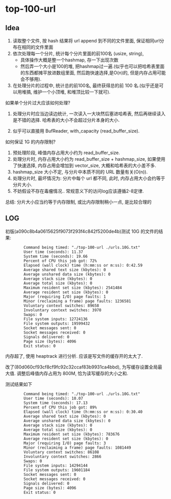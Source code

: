 # top-100-url

## Idea

1. 读取整个文件, 按 hash 结果将 url append 到不同的文件里面, 保证相同url分布在相同的文件里面
2. 依次处理每一个分片, 统计每个分片里面的前100名 (usize, string), 
    - 具体操作大概是整一个hashmap, 存一下出现次数
    - 然后弄一个大小是100的堆, 把hashmap过一遍.(似乎也可以把哈希表里面的东西都摊平放进数组里面, 然后跑快速选择,是O(n)的, 但是内存占用可能会不够用). 
3. 在处理分片的过程中, 统计总的前100名, 最终获得总的前 100 名.(似乎还是可以用堆搞, 维护一个小顶堆, 和堆顶比较一下就可). 

如果单个分片过大应该如何处理?

1. 处理分片时应当边读边统计, 一次读入一大块然后塞进哈希表, 然后再继续读入是不错的选择. 哈希表的大小不会超过分片本身的大小.

2. 似乎可以直接用 BufReader, with_capacity (read_buffer_size).

如何保证 1G 的内存限制?

1. 预处理阶段, 峰值内存占用大小约为 read_buffer_size.
2. 处理分片时, 内存占用大小约为 read_buffer_size + hashmap_size, 如果使用了快速选择, 内存占用会增加到 vector_size, 大概和哈希表的大小差不多.
3. hashmap_size 大小不定, 与分片中本质不同的 URL 数量有关(O(n)).
4. 处理分片时, 最坏情况为: 分片中每个 url 都不同, 此时, 内存占用大小会约等于分片大小.
5. 不妨假设不存在毒瘤情况.. 常规意义下的访问log应该遵循2-8定律.

总结: 分片大小应当约等于内存限制, 或比内存限制稍小一点, 是比较合理的

## LOG

初版(a090c8b4a0615625f9073f293f4c842f5200de4b)测试 10G 的文件的结果:
```
        Command being timed: "./top-100-url ./urls.10G.txt"
        User time (seconds): 11.37
        System time (seconds): 19.66
        Percent of CPU this job got: 72%
        Elapsed (wall clock) time (h:mm:ss or m:ss): 0:42.59
        Average shared text size (kbytes): 0
        Average unshared data size (kbytes): 0
        Average stack size (kbytes): 0
        Average total size (kbytes): 0
        Maximum resident set size (kbytes): 2541484
        Average resident set size (kbytes): 0
        Major (requiring I/O) page faults: 1
        Minor (reclaiming a frame) page faults: 1236581
        Voluntary context switches: 89658
        Involuntary context switches: 3970
        Swaps: 0
        File system inputs: 12724136
        File system outputs: 19599432
        Socket messages sent: 0
        Socket messages received: 0
        Signals delivered: 0
        Page size (bytes): 4096
        Exit status: 0
```
内存超了, 使用 heaptrack 进行分析. 应该是写文件的缓存开的太大了. 

改了(80d060cf93cf8cf9fc92c32ccaf83b9931ca4bbd), 为写缓存设置全局最大值. 调整后峰值内存占用为 800M, 恰为读写缓存的大小之和.

测试结果如下

```
        Command being timed: "./top-100-url ./urls.10G.txt"
        User time (seconds): 10.07
        System time (seconds): 17.13
        Percent of CPU this job got: 89%
        Elapsed (wall clock) time (h:mm:ss or m:ss): 0:30.40
        Average shared text size (kbytes): 0
        Average unshared data size (kbytes): 0
        Average stack size (kbytes): 0
        Average total size (kbytes): 0
        Maximum resident set size (kbytes): 783676
        Average resident set size (kbytes): 0
        Major (requiring I/O) page faults: 3
        Minor (reclaiming a frame) page faults: 1081449
        Voluntary context switches: 86108
        Involuntary context switches: 2866
        Swaps: 0
        File system inputs: 14294144
        File system outputs: 19601184
        Socket messages sent: 0
        Socket messages received: 0
        Signals delivered: 0
        Page size (bytes): 4096
        Exit status: 0
```
